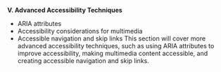 **V. Advanced Accessibility Techniques**
-   ARIA attributes
-   Accessibility considerations for multimedia
-   Accessible navigation and skip links
This section will cover more advanced accessibility techniques, such as using ARIA attributes to improve accessibility, making multimedia content accessible, and creating accessible navigation and skip links.